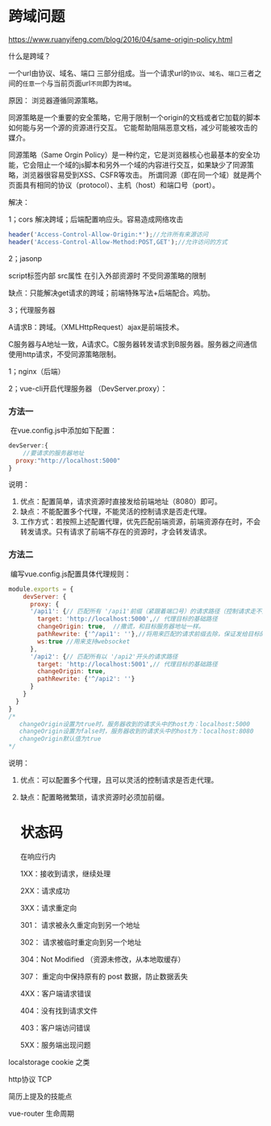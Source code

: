 # 跨域问题

https://www.ruanyifeng.com/blog/2016/04/same-origin-policy.html

什么是跨域？

一个url由协议、域名、端口 三部分组成。当一个请求url的`协议`、`域名`、`端口`三者之间的`任意一个`与当前页面url`不同`即为`跨域`。

原因：  浏览器遵循同源策略。

同源策略是一个重要的安全策略，它用于限制一个origin的文档或者它加载的脚本如何能与另一个源的资源进行交互。 它能帮助阻隔恶意文档，减少可能被攻击的媒介。

同源策略（Same Orgin Policy）是一种约定，它是浏览器核心也最基本的安全功能，它会阻止一个域的js脚本和另外一个域的内容进行交互，如果缺少了同源策略，浏览器很容易受到XSS、CSFR等攻击。
所谓同源（即在同一个域）就是两个页面具有相同的协议（protocol）、主机（host）和端口号（port）。

解决：

1；cors 解决跨域；后端配置响应头。容易造成网络攻击

```js
header('Access-Control-Allow-Origin:*');//允许所有来源访问
header('Access-Control-Allow-Method:POST,GET');//允许访问的方式
```



2；jasonp

script标签内部 src属性 在引入外部资源时 不受同源策略的限制

缺点：只能解决get请求的跨域；前端特殊写法+后端配合。鸡肋。

3；代理服务器

A请求B：跨域。（XMLHttpRequest）ajax是前端技术。

C服务器与A地址一致，A请求C。C服务器转发请求到B服务器。服务器之间通信使用http请求，不受同源策略限制。

1；nginx（后端）

 2；vue-cli开启代理服务器 （DevServer.proxy）：

### 方法一

​	在vue.config.js中添加如下配置：

```js
devServer:{
    //要请求的服务器地址
  proxy:"http://localhost:5000"
}
```

说明：

1. 优点：配置简单，请求资源时直接发给前端地址（8080）即可。
2. 缺点：不能配置多个代理，不能灵活的控制请求是否走代理。
3. 工作方式：若按照上述配置代理，优先匹配前端资源，前端资源存在时，不会转发请求。只有请求了前端不存在的资源时，才会转发请求。

### 方法二

​	编写vue.config.js配置具体代理规则：

```js
module.exports = {
	devServer: {
      proxy: {
      '/api1': {// 匹配所有 '/api1'前缀（紧跟着端口号）的请求路径（控制请求走不走代理）
        target: 'http://localhost:5000',// 代理目标的基础路径
        changeOrigin: true,  //撒谎，和目标服务器地址一样。
        pathRewrite: {'^/api1': ''},//将用来匹配的请求前缀去除，保证发给目标的请求地址正确。
        ws:true //用来支持websocket
      },
      '/api2': {// 匹配所有以 '/api2'开头的请求路径
        target: 'http://localhost:5001',// 代理目标的基础路径
        changeOrigin: true,
        pathRewrite: {'^/api2': ''}
      }
    }
  }
}
/*
   changeOrigin设置为true时，服务器收到的请求头中的host为：localhost:5000
   changeOrigin设置为false时，服务器收到的请求头中的host为：localhost:8080
   changeOrigin默认值为true
*/
```

说明：

1. 优点：可以配置多个代理，且可以灵活的控制请求是否走代理。

2. 缺点：配置略微繁琐，请求资源时必须加前缀。

   # 状态码

   在响应行内

   1XX：接收到请求，继续处理

   

   2XX：请求成功

   

   3XX：请求重定向

   301： 请求被永久重定向到另一个地址

   302： 请求被临时重定向到另一个地址

   304：Not Modified （资源未修改，从本地取缓存）

   307： 重定向中保持原有的 post 数据，防止数据丢失

   

   4XX：客户端请求错误

   404：没有找到请求文件

   403：客户端访问错误

   

   5XX：服务端出现问题





localstorage cookie 之类

http协议 TCP

简历上提及的技能点

vue-router 生命周期